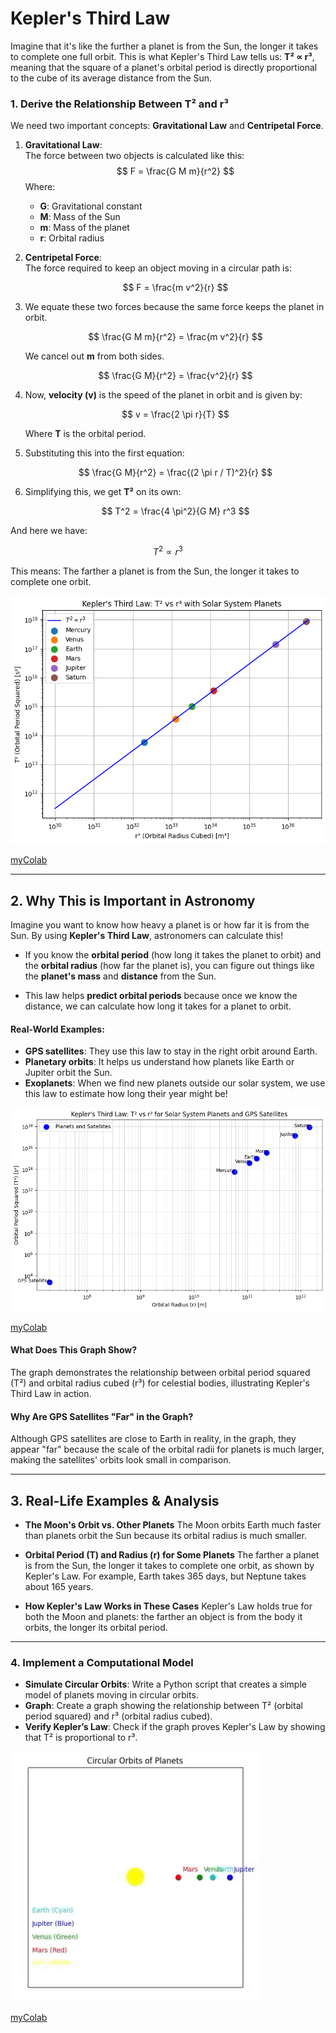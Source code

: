 # **Kepler's Third Law**

Imagine that it's like the further a planet is from the Sun, the longer it takes to complete one full orbit. This is what Kepler's Third Law tells us: **T² ∝ r³**, meaning that the square of a planet's orbital period is directly proportional to the cube of its average distance from the Sun.


### **1. Derive the Relationship Between T² and r³**

We need two important concepts: **Gravitational Law** and **Centripetal Force**.

1. **Gravitational Law**:  
   The force between two objects is calculated like this:
   $$
   F = \frac{G M m}{r^2}
   $$
   Where:
   - **G**: Gravitational constant  
   - **M**: Mass of the Sun  
   - **m**: Mass of the planet  
   - **r**: Orbital radius

2. **Centripetal Force**:  
   The force required to keep an object moving in a circular path is:
   
   $$
   F = \frac{m v^2}{r}
   $$

3. We equate these two forces because the same force keeps the planet in orbit.

   $$
   \frac{G M m}{r^2} = \frac{m v^2}{r}
   $$

   We cancel out **m** from both sides.

   $$
   \frac{G M}{r^2} = \frac{v^2}{r}
   $$

4. Now, **velocity (v)** is the speed of the planet in orbit and is given by:

   $$
   v = \frac{2 \pi r}{T}
   $$

   Where **T** is the orbital period.

5. Substituting this into the first equation:

   $$
   \frac{G M}{r^2} = \frac{(2 \pi r / T)^2}{r}
   $$

6. Simplifying this, we get **T²** on its own:

   $$
   T^2 = \frac{4 \pi^2}{G M} r^3
   $$

And here we have:

$$T^2 \propto r^3$$

This means: The farther a planet is from the Sun, the longer it takes to complete one orbit.

![alt text](image.png)

[myColab](https://colab.research.google.com/drive/1KvD2OoyqhegYm7kTId9-nILshxJGT7e8)

----

## **2. Why This is Important in Astronomy**

Imagine you want to know how heavy a planet is or how far it is from the Sun. By using **Kepler's Third Law**, astronomers can calculate this! 

- If you know the **orbital period** (how long it takes the planet to orbit) and the **orbital radius** (how far the planet is), you can figure out things like the **planet's mass** and **distance** from the Sun.
  
- This law helps **predict orbital periods** because once we know the distance, we can calculate how long it takes for a planet to orbit. 

#### **Real-World Examples**:
- **GPS satellites**: They use this law to stay in the right orbit around Earth.
- **Planetary orbits**: It helps us understand how planets like Earth or Jupiter orbit the Sun.
- **Exoplanets**: When we find new planets outside our solar system, we use this law to estimate how long their year might be!

![alt text](image-1.png)

[myColab](https://colab.research.google.com/drive/10I0zOXoJa_HSjrEC-KCDV_JmEa3Kw-lN)

#### **What Does This Graph Show?**
The graph demonstrates the relationship between orbital period squared (T²) and orbital radius cubed (r³) for celestial bodies, illustrating Kepler's Third Law in action.

#### **Why Are GPS Satellites "Far" in the Graph?**
Although GPS satellites are close to Earth in reality, in the graph, they appear "far" because the scale of the orbital radii for planets is much larger, making the satellites' orbits look small in comparison.

---

## **3. Real-Life Examples & Analysis**

- **The Moon's Orbit vs. Other Planets**
  The Moon orbits Earth much faster than planets orbit the Sun because its orbital radius is much smaller.

- **Orbital Period (T) and Radius (r) for Some Planets**
  The farther a planet is from the Sun, the longer it takes to complete one orbit, as shown by Kepler's Law. For example, Earth takes 365 days, but Neptune takes about 165 years.

- **How Kepler's Law Works in These Cases**
  Kepler's Law holds true for both the Moon and planets: the farther an object is from the body it orbits, the longer its orbital period.



-----

### **4. Implement a Computational Model**

- **Simulate Circular Orbits**: Write a Python script that creates a simple model of planets moving in circular orbits.
- **Graph**: Create a graph showing the relationship between T² (orbital period squared) and r³ (orbital radius cubed).
- **Verify Kepler’s Law**: Check if the graph proves Kepler's Law by showing that T² is proportional to r³.

![alt text](ezgif-4ec9a24297dbc1.gif)

[myColab](https://colab.research.google.com/drive/16QqYmJJ-NsLDd_JoV8ITm81mWaClDwrf)

